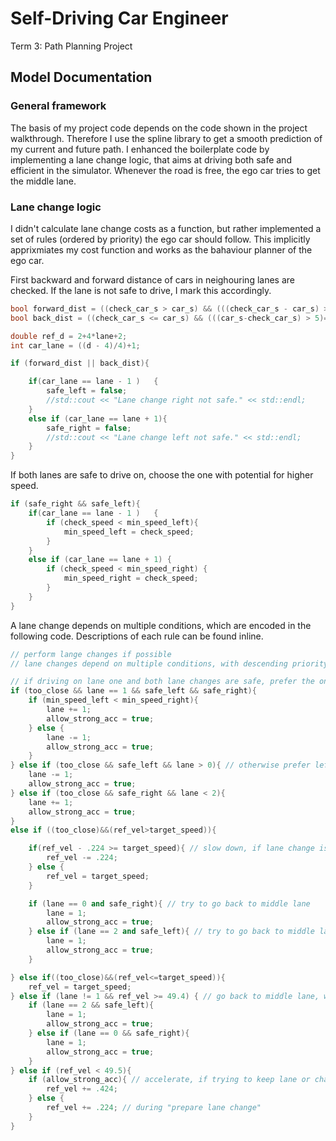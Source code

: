 # Self-Driving Car Engineer
Term 3: Path Planning Project

## Model Documentation
### General framework
The basis of my project code depends on the code shown in the project walkthrough. Therefore I use the spline library to get a smooth prediction of my current and future path. I enhanced the boilerplate code by implementing a lane change logic, that aims at driving both safe and efficient in the simulator. Whenever the road is free, the ego car tries to get the middle lane.


### Lane change logic
I didn't calculate lane change costs as a function, but rather implemented a set of rules (ordered by priority) the ego car should follow. This implicitly apprixmiates my cost function and works as the bahaviour planner of the ego car.

First backward and forward distance of cars in neighouring lanes are checked. If the lane is not safe to drive, I mark this accordingly.
```cpp
bool forward_dist = ((check_car_s > car_s) && (((check_car_s - car_s) > max_dist_front)==false));
bool back_dist = ((check_car_s <= car_s) && (((car_s-check_car_s) > 5)==false));

double ref_d = 2+4*lane+2;
int car_lane = ((d - 4)/4)+1;

if (forward_dist || back_dist){

    if(car_lane == lane - 1 )   {
        safe_left = false;
        //std::cout << "Lane change right not safe." << std::endl;
    }
    else if (car_lane == lane + 1){
        safe_right = false;
        //std::cout << "Lane change left not safe." << std::endl;
    }
}
```

If both lanes are safe to drive on, choose the one with potential for higher speed.
```cpp
if (safe_right && safe_left){
    if(car_lane == lane - 1 )   {
        if (check_speed < min_speed_left){
            min_speed_left = check_speed;
        }
    }
    else if (car_lane == lane + 1) {
        if (check_speed < min_speed_right) {
            min_speed_right = check_speed;
        }
    }
}
```
A lane change depends on multiple conditions, which are encoded in the following code. Descriptions of each rule can be found inline.

```cpp
// perform lange changes if possible
// lane changes depend on multiple conditions, with descending priority from top to bottom. allow_strong_acc is a boolean, that prevents strong acceleration in case no lane change is possible and the ego car is slowed down by a car in front

// if driving on lane one and both lane changes are safe, prefer the one with potential for higher speed
if (too_close && lane == 1 && safe_left && safe_right){
    if (min_speed_left < min_speed_right){
        lane += 1;
        allow_strong_acc = true;
    } else {
        lane -= 1;
        allow_strong_acc = true;
    }
} else if (too_close && safe_left && lane > 0){ // otherwise prefer left lane changes is possible.
    lane -= 1;
    allow_strong_acc = true;
} else if (too_close && safe_right && lane < 2){
    lane += 1;
    allow_strong_acc = true;
}
else if ((too_close)&&(ref_vel>target_speed)){

    if(ref_vel - .224 >= target_speed){ // slow down, if lane change is not possible and car in front of ego to slow
        ref_vel -= .224;
    } else {
        ref_vel = target_speed;
    }

    if (lane == 0 and safe_right){ // try to go back to middle lane
        lane = 1;
        allow_strong_acc = true;
    } else if (lane == 2 and safe_left){ // try to go back to middle lane
        lane = 1;
        allow_strong_acc = true;
    }

} else if((too_close)&&(ref_vel<=target_speed)){
    ref_vel = target_speed;
} else if (lane != 1 && ref_vel >= 49.4) { // go back to middle lane, whenever possible
    if (lane == 2 && safe_left){
        lane = 1;
        allow_strong_acc = true;
    } else if (lane == 0 && safe_right){
        lane = 1;
        allow_strong_acc = true;
    }
} else if (ref_vel < 49.5){
    if (allow_strong_acc){ // accelerate, if trying to keep lane or change lanes
        ref_vel += .424;
    } else {
        ref_vel += .224; // during "prepare lane change"
    }
}
```
